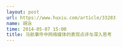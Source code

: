 ```yaml
---
layout: post
url: https://www.huxiu.com/article/33283
name: 胡泳
time: 2014-05-07 15:00
title: 马航事件中网络媒体的表现点评与深入思考
---
```

